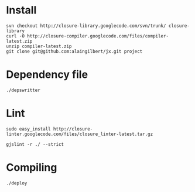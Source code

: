 # Install

```
svn checkout http://closure-library.googlecode.com/svn/trunk/ closure-library
curl -O http://closure-compiler.googlecode.com/files/compiler-latest.zip
unzip compiler-latest.zip
git clone git@github.com:alaingilbert/jx.git project
```

# Dependency file

```
./depswritter
```

# Lint

```
sudo easy_install http://closure-linter.googlecode.com/files/closure_linter-latest.tar.gz
```


```
gjslint -r ./ --strict
```

# Compiling

```
./deploy
```
